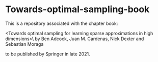 # Towards-optimal-sampling-book
This is a repository associated with the chapter book:

\<Towards optimal sampling for learning sparse approximations in high dimensions>\ by Ben Adcock, Juan M. Cardenas, Nick Dexter and Sebastian Moraga 

to be published by Springer in late 2021.
